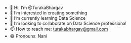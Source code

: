 - 👋 Hi, I’m @TurakaBhargav
- 👀 I’m interested in creating something
- 🌱 I’m currently learning Data Science
- 💞️ I’m looking to collaborate on Data Science professional
- 📫 How to reach me: turakabhargav@gmail.com
- 😄 Pronouns: Nani

<!---
TurakaBhargav/TurakaBhargav is a ✨ special ✨ repository because its `README.md` (this file) appears on your GitHub profile.
You can click the Preview link to take a look at your changes.
--->
